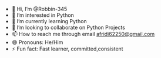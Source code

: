 - 👋 Hi, I’m @Robbin-345
- 👀 I’m interested in Python 
- 🌱 I’m currently learning Python
- 💞️ I’m looking to collaborate on Python Projects 
- 📫 How to reach me through email afridi62250@gmail.com
- 😄 Pronouns: He/Him
- ⚡ Fun fact: Fast learner, committed,consistent 

<!---
Robbin-345/Robbin-345 is a ✨ special ✨ repository because its `README.md` (this file) appears on your GitHub profile.
You can click the Preview link to take a look at your changes.
--->
